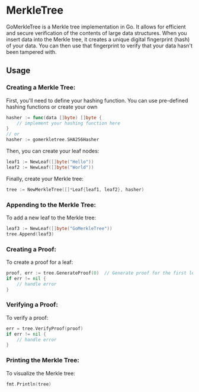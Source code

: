 # MerkleTree

GoMerkleTree is a Merkle tree implementation in Go. It allows for efficient and secure verification of the contents of large data structures. When you insert data into the Merkle tree, it creates a unique digital fingerprint (hash) of your data. You can then use that fingerprint to verify that your data hasn't been tampered with.

## Usage
### Creating a Merkle Tree:

First, you'll need to define your hashing function. You can use pre-defined hashing functions or create your own

```go
hasher := func(data []byte) []byte {
    // implement your hashing function here
}
// or
hasher := gomerkletree.SHA256Hasher
```
Then, you can create your leaf nodes:
```go
leaf1 := NewLeaf([]byte("Hello"))
leaf2 := NewLeaf([]byte("World"))
```
Finally, create your Merkle tree:
```go
tree := NewMerkleTree([]*Leaf{leaf1, leaf2}, hasher)
```

### Appending to the Merkle Tree:
To add a new leaf to the Merkle tree:
```go
leaf3 := NewLeaf([]byte("GoMerkleTree"))
tree.Append(leaf3)
```

### Creating a Proof:
To create a proof for a leaf:
```go
proof, err := tree.GenerateProof(0)  // Generate proof for the first leaf
if err != nil {
    // handle error
}
```

### Verifying a Proof:
To verify a proof:
```go
err = tree.VerifyProof(proof)
if err != nil {
    // handle error
}
```

### Printing the Merkle Tree:
To visualize the Merkle tree:
```go
fmt.Println(tree)
```
